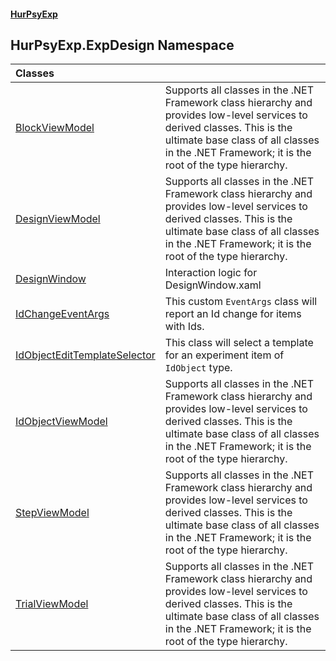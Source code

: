 #### [HurPsyExp](index.md 'index')

## HurPsyExp.ExpDesign Namespace

| Classes | |
| :--- | :--- |
| [BlockViewModel](HurPsyExp.ExpDesign.BlockViewModel.md 'HurPsyExp.ExpDesign.BlockViewModel') | Supports all classes in the .NET Framework class hierarchy and provides low-level services to derived classes. This is the ultimate base class of all classes in the .NET Framework; it is the root of the type hierarchy. |
| [DesignViewModel](HurPsyExp.ExpDesign.DesignViewModel.md 'HurPsyExp.ExpDesign.DesignViewModel') | Supports all classes in the .NET Framework class hierarchy and provides low-level services to derived classes. This is the ultimate base class of all classes in the .NET Framework; it is the root of the type hierarchy. |
| [DesignWindow](HurPsyExp.ExpDesign.DesignWindow.md 'HurPsyExp.ExpDesign.DesignWindow') | Interaction logic for DesignWindow.xaml |
| [IdChangeEventArgs](HurPsyExp.ExpDesign.IdChangeEventArgs.md 'HurPsyExp.ExpDesign.IdChangeEventArgs') | This custom `EventArgs` class will report an Id change for items with Ids. |
| [IdObjectEditTemplateSelector](HurPsyExp.ExpDesign.IdObjectEditTemplateSelector.md 'HurPsyExp.ExpDesign.IdObjectEditTemplateSelector') | This class will select a template for an experiment item of `IdObject` type. |
| [IdObjectViewModel](HurPsyExp.ExpDesign.IdObjectViewModel.md 'HurPsyExp.ExpDesign.IdObjectViewModel') | Supports all classes in the .NET Framework class hierarchy and provides low-level services to derived classes. This is the ultimate base class of all classes in the .NET Framework; it is the root of the type hierarchy. |
| [StepViewModel](HurPsyExp.ExpDesign.StepViewModel.md 'HurPsyExp.ExpDesign.StepViewModel') | Supports all classes in the .NET Framework class hierarchy and provides low-level services to derived classes. This is the ultimate base class of all classes in the .NET Framework; it is the root of the type hierarchy. |
| [TrialViewModel](HurPsyExp.ExpDesign.TrialViewModel.md 'HurPsyExp.ExpDesign.TrialViewModel') | Supports all classes in the .NET Framework class hierarchy and provides low-level services to derived classes. This is the ultimate base class of all classes in the .NET Framework; it is the root of the type hierarchy. |
